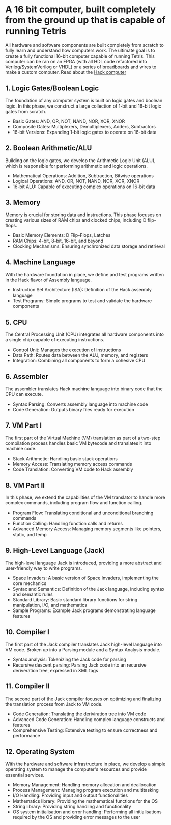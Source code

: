 # A 16 bit computer, built completely from the ground up that is capable of running Tetris
All hardware and software components are built completely from scratch to fully learn and understand how computers work. The ultimate goal is to create a fully functional 16-bit computer capable of running Tetris. This computer can be ran on an FPGA (with all HDL code refactored into Verilog/SystemVerilog or VHDL) or a series of breadboards and wires to make a custom computer. Read about the [Hack computer](https://en.wikipedia.org/wiki/Hack_computer)
## 1. Logic Gates/Boolean Logic
The foundation of any computer system is built on logic gates and boolean logic. In this phase, we construct a large collection of 1-bit and 16-bit logic gates from scratch.
+ Basic Gates: AND, OR, NOT, NAND, NOR, XOR, XNOR
+ Composite Gates: Multiplexers, Demultiplexers, Adders, Subtractors
+ 16-bit Versions: Expanding 1-bit logic gates to operate on 16-bit data
## 2. Boolean Arithmetic/ALU
Building on the logic gates, we develop the Arithmetic Logic Unit (ALU), which is responsible for performing arithmetic and logic operations.
+ Mathematical Operations: Addition, Subtraction, Bitwise operations
+ Logical Operations: AND, OR, NOT, NAND, NOR, XOR, XNOR
+ 16-bit ALU: Capable of executing complex operations on 16-bit data
## 3. Memory
Memory is crucial for storing data and instructions. This phase focuses on creating various sizes of RAM chips and clocked chips, including D flip-flops.
+ Basic Memory Elements: D Flip-Flops, Latches
+ RAM Chips: 4-bit, 8-bit, 16-bit, and beyond
+ Clocking Mechanisms: Ensuring synchronized data storage and retrieval
## 4. Machine Language
With the hardware foundation in place, we define and test programs written in the Hack flavor of Assembly language.
+ Instruction Set Architecture (ISA): Definition of the Hack assembly language
+ Test Programs: Simple programs to test and validate the hardware components
## 5. CPU
The Central Processing Unit (CPU) integrates all hardware components into a single chip capable of executing instructions.
+ Control Unit: Manages the execution of instructions
+ Data Path: Routes data between the ALU, memory, and registers
+ Integration: Combining all components to form a cohesive CPU
## 6. Assembler
The assembler translates Hack machine language into binary code that the CPU can execute.
+ Syntax Parsing: Converts assembly language into machine code
+ Code Generation: Outputs binary files ready for execution
## 7. VM Part I
The first part of the Virtual Machine (VM) translation as part of a two-step compilation process handles basic VM bytecode and translates it into machine code.
+ Stack Arithmetic: Handling basic stack operations
+ Memory Access: Translating memory access commands
+ Code Translation: Converting VM code to Hack assembly
## 8. VM Part II
In this phase, we extend the capabilities of the VM translator to handle more complex commands, including program flow and function calling.
+ Program Flow: Translating conditional and unconditional branching commands
+ Function Calling: Handling function calls and returns
+ Advanced Memory Access: Managing memory segments like pointers, static, and temp
## 9. High-Level Language (Jack)
The high-level language Jack is introduced, providing a more abstract and user-friendly way to write programs.
+ Space Invaders: A basic version of Space Invaders, implementing the core mechanics
+ Syntax and Semantics: Definition of the Jack language, including syntax and semantic rules
+ Standard Library: Basic standard library functions for string manipulation, I/O, and mathematics
+ Sample Programs: Example Jack programs demonstrating language features
## 10. Compiler I
The first part of the Jack compiler translates Jack high-level language into VM code. Broken up into a Parsing module and a Syntax Analysis module.
+ Syntax analysis: Tokenizing the Jack code for parsing
+ Recursive descent parsing: Parsing Jack code into an recursive deriveration tree, expressed in XML tags
## 11. Compiler II
The second part of the Jack compiler focuses on optimizing and finalizing the translation process from Jack to VM code.
+ Code Generation: Translating the deriviration tree into VM code
+ Advanced Code Generation: Handling complex language constructs and features
+ Comprehensive Testing: Extensive testing to ensure correctness and performance
## 12. Operating System
With the hardware and software infrastructure in place, we develop a simple operating system to manage the computer's resources and provide essential services.
+ Memory Management: Handling memory allocation and deallocation
+ Process Management: Managing program execution and multitasking
+ I/O Handling: Providing input and output functionalities
+ Mathematics library: Providing the mathematical functions for the OS
+ String library: Providing string handling and functionality
+ OS system initialisation and error handling: Performing all initialisations required by the OS and providing error messages to the user
